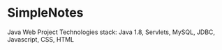 # SimpleNotes
 Java Web Project
 Technologies stack: Java 1.8, Servlets, MySQL, JDBC, Javascript, CSS, HTML
